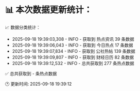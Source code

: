 📊 本次数据更新统计：
==========================

📈 数据分类统计：
- 2025-09-18 19:39:03,308 - INFO - 获取到 热点资讯 39 条数据
- 2025-09-18 19:39:06,043 - INFO - 获取到 今日热点 17 条数据
- 2025-09-18 19:39:07,834 - INFO - 获取到 公社热帖 139 条数据
- 2025-09-18 19:39:09,807 - INFO - 获取到 财经日历 82 条数据
- 2025-09-18 19:39:12,532 - INFO - 总共获取到 277 条热点数据

✅ 总共获取到 - 条热点数据

🕐 更新时间: 2025-09-18 19:39:12
